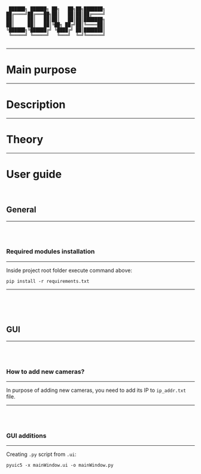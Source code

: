 ```

 ██████╗ ██████╗ ██╗   ██╗██╗███████╗
██╔════╝██╔═══██╗██║   ██║██║██╔════╝
██║     ██║   ██║██║   ██║██║███████╗
██║     ██║   ██║╚██╗ ██╔╝██║╚════██║
╚██████╗╚██████╔╝ ╚████╔╝ ██║███████║
 ╚═════╝ ╚═════╝   ╚═══╝  ╚═╝╚══════╝
                                     

```
___
# Main purpose

___
# Description

___
# Theory

___
# User guide
<br />

## General
___
<br />
<br />

### Required modules installation
---
Inside project root folder execute command above:

    pip install -r requirements.txt

---
<br />
<br />
<br />

## GUI
___
<br />
<br />

### How to add new cameras?
---
In purpose of adding new cameras, you need to add its IP to `ip_addr.txt` file.

---
<br />
<br />

### GUI additions
---
Creating `.py` script from `.ui`:

    pyuic5 -x mainWindow.ui -o mainWindow.py
